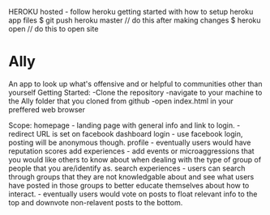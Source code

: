 HEROKU hosted - follow heroku getting started with how to setup heroku app files
$ git push heroku master     // do this after making changes
$ heroku open 					// do this to open site

# Ally
An app to look up what's offensive and or helpful to communities other than yourself
Getting Started:
	-Clone the repository
	-navigate to your machine to the Ally folder that you cloned from github
	-open index.html in your preffered web browser
	
	
Scope:
	homepage
		- landing page with general info and link to login.
		-redirect URL is set on facebook dashboard
	login
		- use facebook login, posting will be anonymous though.
	profile
		- eventually users would have reputation scores
	add experiences
		- add events or microaggressions that you would like others to know about when dealing with the type of group of people that you are/identify as.
	search experiences
		- users can search through groups that they are not knowledgable about and see what users have posted in those groups to better educate themselves about how to interact.
		- eventually users would vote on posts to float relevant info to the top and downvote non-relavent posts to the bottom.
		
		

